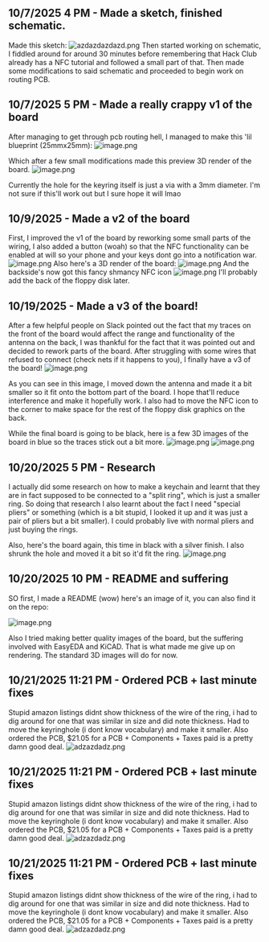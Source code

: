 <!--
  ===================    !!READ THIS NOTICE!!   ====================
  DO NOT edit this file manually. Your changes WILL BE OVERWRITTEN!
  This journal is auto generated and updated by Hack Club Blueprint.
  To edit this file, please edit your journal entries on Blueprint.
  ==================================================================
-->

## 10/7/2025 4 PM - Made a sketch, finished schematic.  

Made this sketch:
![azdazdazdazd.png](https://blueprint.hackclub.com/user-attachments/blobs/redirect/eyJfcmFpbHMiOnsiZGF0YSI6OTIwLCJwdXIiOiJibG9iX2lkIn19--28b2648a53696fe2953524000509603d952c8d0e/azdazdazdazd.png)
Then started working on schematic, I fiddled around for around 30 minutes before remembering that Hack Club already has a NFC tutorial and followed a small part of that. Then made some modifications to said schematic and proceeded to begin work on routing PCB.  

## 10/7/2025 5 PM - Made a really crappy v1 of the board  

After managing to get through pcb routing hell, I managed to make this 'lil blueprint (25mmx25mm):
![image.png](https://blueprint.hackclub.com/user-attachments/blobs/proxy/eyJfcmFpbHMiOnsiZGF0YSI6OTUwLCJwdXIiOiJibG9iX2lkIn19--5d7dfa0bb6e5e621f02afc83c0e61c9cb112a01f/image.png)

Which after a few small modifications made this preview 3D render of the board.
![image.png](https://blueprint.hackclub.com/user-attachments/blobs/proxy/eyJfcmFpbHMiOnsiZGF0YSI6OTQ5LCJwdXIiOiJibG9iX2lkIn19--f6beb9ddbbbd3a65cc5c841b4387568558be4281/image.png)

Currently the hole for the keyring itself is just a via with a 3mm diameter. I'm not sure if this'll work out but I sure hope it will lmao  

## 10/9/2025 - Made a v2 of the board  

First, I improved the v1 of the board by reworking some small parts of the wiring, I also added a button (woah) so that the NFC functionality can be enabled at will so your phone and your keys dont go into a notification war.
![image.png](https://blueprint.hackclub.com/user-attachments/blobs/proxy/eyJfcmFpbHMiOnsiZGF0YSI6MTI0NywicHVyIjoiYmxvYl9pZCJ9fQ==--af738d5139c7e88944094d09c6b896aefd5fcf7b/image.png)
Also here's a 3D render of the board:
![image.png](https://blueprint.hackclub.com/user-attachments/blobs/proxy/eyJfcmFpbHMiOnsiZGF0YSI6MTI0OCwicHVyIjoiYmxvYl9pZCJ9fQ==--54ce86d4b4177c0aebbd65f41e4a7bdb0ba1220f/image.png)
And the backside's now got this fancy shmancy NFC icon
![image.png](https://blueprint.hackclub.com/user-attachments/blobs/proxy/eyJfcmFpbHMiOnsiZGF0YSI6MTI0OSwicHVyIjoiYmxvYl9pZCJ9fQ==--945877ee77284f97a537fe3f41f28c7bfc0e66f7/image.png)
I'll probably add the back of the floppy disk later.  

## 10/19/2025 - Made a v3 of the board!  

After a few helpful people on Slack pointed out the fact that my traces on the front of the board would affect the range and functionality of the antenna on the back, I was thankful for the fact that it was pointed out and decided to rework parts of the board. After struggling with some wires that refused to connect (check nets if it happens to you), I finally have a v3 of the board!
![image.png](https://blueprint.hackclub.com/user-attachments/blobs/proxy/eyJfcmFpbHMiOnsiZGF0YSI6MzM1OCwicHVyIjoiYmxvYl9pZCJ9fQ==--48ff76ad2e9f38f3b6e3b1468d4cfe5a7ca0087e/image.png)

As you can see in this image, I moved down the antenna and made it a bit smaller so it fit onto the bottom part of the board. I hope that'll reduce interference and make it hopefully work. I also had to move the NFC icon to the corner to make space for the rest of the floppy disk graphics on the back.

While the final board is going to be black, here is a few 3D images of the board in blue so the traces stick out a bit more.
![image.png](https://blueprint.hackclub.com/user-attachments/blobs/proxy/eyJfcmFpbHMiOnsiZGF0YSI6MzM2MCwicHVyIjoiYmxvYl9pZCJ9fQ==--89f9e047d865ecacc7ed6a5b6125e366cdd0d64f/image.png)
![image.png](https://blueprint.hackclub.com/user-attachments/blobs/proxy/eyJfcmFpbHMiOnsiZGF0YSI6MzM2MSwicHVyIjoiYmxvYl9pZCJ9fQ==--7aeea59ed31adf05f7f4fa393a1960eaf074d0df/image.png)

  

## 10/20/2025 5 PM - Research  

I actually did some research on how to make a keychain and learnt that they are in fact supposed to be connected to a "split ring", which is just a smaller ring. So doing that research I also learnt about the fact I need "special pliers" or something (which is a bit stupid, I looked it up and it was just a pair of pliers but a bit smaller). I could probably live with normal pliers and just buying the rings.

Also, here's the board again, this time in black with a silver finish. I also shrunk the hole and moved it a bit so it'd fit the ring.
![image.png](https://blueprint.hackclub.com/user-attachments/blobs/proxy/eyJfcmFpbHMiOnsiZGF0YSI6Mzc0MCwicHVyIjoiYmxvYl9pZCJ9fQ==--c08ea04eb007edbabe533169dde21598ba1589f9/image.png)
  

## 10/20/2025 10 PM - README and suffering  

SO first, I made a README (wow) here's an image of it, you can also find it on the repo:

![image.png](https://blueprint.hackclub.com/user-attachments/blobs/proxy/eyJfcmFpbHMiOnsiZGF0YSI6MzgwNiwicHVyIjoiYmxvYl9pZCJ9fQ==--b02d0d30eaa10128d7cf402546ba02ce837a1f3d/image.png)

Also I tried making better quality images of the board, but the suffering involved with EasyEDA and KiCAD. That is what made me give up on rendering. The standard 3D images will do for now.  

## 10/21/2025 11:21 PM - Ordered PCB + last minute fixes  

Stupid amazon listings didnt show thickness of the wire of the ring, i had to dig around for one that was similar in size and did note thickness. Had to move the keyringhole (i dont know vocabulary) and make it smaller. Also ordered the PCB, $21.05 for a PCB + Components + Taxes paid is a pretty damn good deal.
![adzazdadz.png](https://blueprint.hackclub.com/user-attachments/blobs/proxy/eyJfcmFpbHMiOnsiZGF0YSI6NDE5MSwicHVyIjoiYmxvYl9pZCJ9fQ==--39db0a629f9d9f5cc15ff30f1c3f043cca988417/adzazdadz.png)
  

## 10/21/2025 11:21 PM - Ordered PCB + last minute fixes  

Stupid amazon listings didnt show thickness of the wire of the ring, i had to dig around for one that was similar in size and did note thickness. Had to move the keyringhole (i dont know vocabulary) and make it smaller. Also ordered the PCB, $21.05 for a PCB + Components + Taxes paid is a pretty damn good deal.
![adzazdadz.png](https://blueprint.hackclub.com/user-attachments/blobs/proxy/eyJfcmFpbHMiOnsiZGF0YSI6NDE5MSwicHVyIjoiYmxvYl9pZCJ9fQ==--39db0a629f9d9f5cc15ff30f1c3f043cca988417/adzazdadz.png)  

## 10/21/2025 11:21 PM - Ordered PCB + last minute fixes  

Stupid amazon listings didnt show thickness of the wire of the ring, i had to dig around for one that was similar in size and did note thickness. Had to move the keyringhole (i dont know vocabulary) and make it smaller. Also ordered the PCB, $21.05 for a PCB + Components + Taxes paid is a pretty damn good deal.
![adzazdadz.png](https://blueprint.hackclub.com/user-attachments/blobs/proxy/eyJfcmFpbHMiOnsiZGF0YSI6NDE5MSwicHVyIjoiYmxvYl9pZCJ9fQ==--39db0a629f9d9f5cc15ff30f1c3f043cca988417/adzazdadz.png)  

